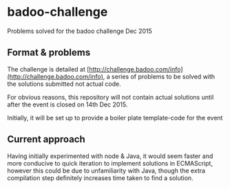 # badoo-challenge
Problems solved for the badoo challenge Dec 2015

## Format & problems
The challenge is detailed at [http://challenge.badoo.com/info](http://challenge.badoo.com/info), a series of problems to be solved
with the solutions submitted not actual code.

For obvious reasons, this repository will not contain actual solutions until after the event is closed on 14th Dec 2015.

Initially, it will be set up to provide a boiler plate template-code for the event

## Current approach
Having initially experimented with node & Java, it would seem faster and more conducive to quick iteration to implement solutions
in ECMAScript, however this could be due to unfamiliarity with Java, though the extra compilation step definitely increases time
taken to find a solution.
